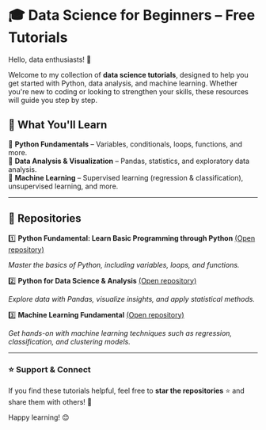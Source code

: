# 🎓 Data Science for Beginners – Free Tutorials  

Hello, data enthusiasts! 👋  

Welcome to my collection of **data science tutorials**, designed to help you get started with Python, data analysis, and machine learning. Whether you're new to coding or looking to strengthen your skills, these resources will guide you step by step.  

## 📌 What You'll Learn  

🔹 **Python Fundamentals** – Variables, conditionals, loops, functions, and more.  
🔹 **Data Analysis & Visualization** – Pandas, statistics, and exploratory data analysis.  
🔹 **Machine Learning** – Supervised learning (regression & classification), unsupervised learning, and more.  

---

## 📂 Repositories  

1️⃣ **Python Fundamental: Learn Basic Programming through Python**  [(Open repository)](https://github.com/harishmuh/Python-simple-tutorials)

   *Master the basics of Python, including variables, loops, and functions.*  

2️⃣ **Python for Data Science & Analysis** [(Open repository)](https://github.com/harishmuh/Python-for-Data-Science-Analysis)
   
   *Explore data with Pandas, visualize insights, and apply statistical methods.*  

3️⃣ **Machine Learning Fundamental** [(Open repository)](https://github.com/harishmuh/machine_learning_practices)
   
   *Get hands-on with machine learning techniques such as regression, classification, and clustering models.*  

---

### ⭐ Support & Connect  
If you find these tutorials helpful, feel free to **star the repositories** ⭐ and share them with others! 🚀  

Happy learning! 😊

